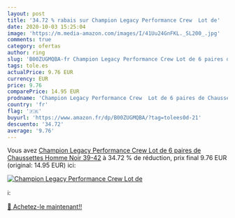```yaml
---
layout: post
title: '34.72 % rabais sur Champion Legacy Performance Crew  Lot de'
date: 2020-10-03 15:25:04
image: 'https://m.media-amazon.com/images/I/41Uu24GnFKL._SL200_.jpg'
comments: true
category: ofertas
author: ring
slug: 'B00ZUGMQBA-fr Champion Legacy Performance Crew Lot de 6 paires de...'
tags: tole.es
actualPrice: 9.76 EUR
currency: EUR
price: 9.76
comparePrice: 14.95 EUR
prodname: 'Champion Legacy Performance Crew  Lot de 6 paires de Chaussettes  Homme Noir  39-42'
country: 'fr'
flag: '🇫🇷'
buyurl: 'https://www.amazon.fr/dp/B00ZUGMQBA/?tag=tolees0d-21'
descuento: '34.72'
average: '9.76'
---
```


Vous avez [Champion Legacy Performance Crew  Lot de 6 paires de Chaussettes  Homme Noir  39-42](https://www.amazon.fr/dp/B00ZUGMQBA/?tag=tolees0d-21)  à  34.72 % de réduction, prix final  9.76 EUR (original: 14.95 EUR) ici:

[![Champion Legacy Performance Crew  Lot de](https://m.media-amazon.com/images/I/41Uu24GnFKL._SL200_.jpg)](https://www.amazon.fr/dp/B00ZUGMQBA/?tag=tolees0d-21)

ℹ️:


[🛒 Achetez-le maintenant!!](https://www.amazon.fr/dp/B00ZUGMQBA/?tag=tolees0d-21)
